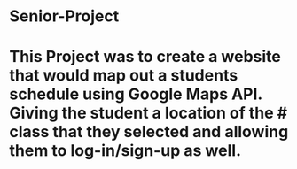 # Senior-Project
# This Project was to create a website that would map out a students schedule using Google Maps API. Giving the student a location of the # class that they selected and allowing them to log-in/sign-up as well.
